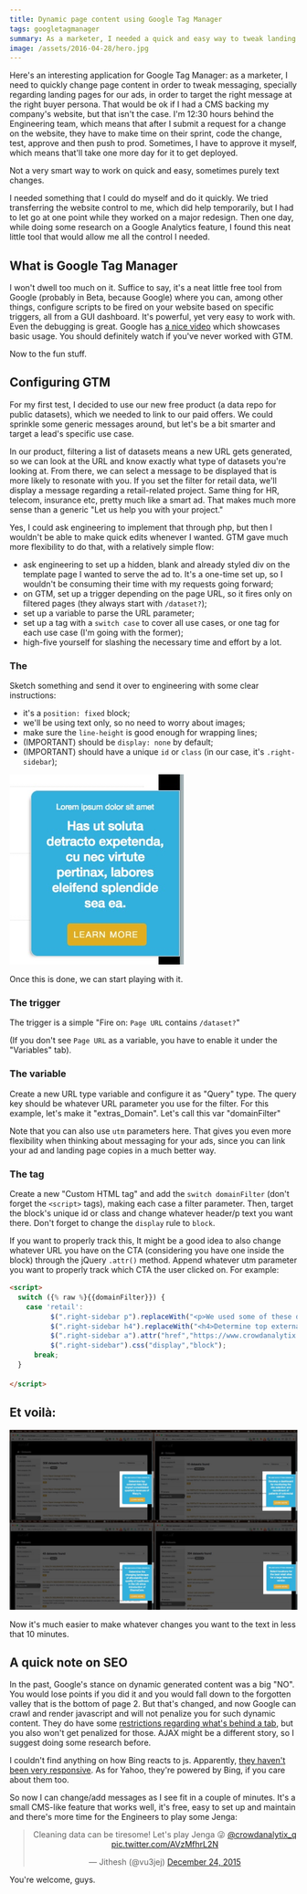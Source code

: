 ```yaml
---
title: Dynamic page content using Google Tag Manager
tags: googletagmanager
summary: As a marketer, I needed a quick and easy way to tweak landing pages messages targeted at buyer personas, without having to go through Engineering for small changes. Google Tag Manager let me do just that.
image: /assets/2016-04-28/hero.jpg
---
```


Here's an interesting application for Google Tag Manager: as a marketer, I need to quickly change page content in order to tweak messaging, specially regarding landing pages for our ads, in order to target the right message at the right buyer persona. That would be ok if I had a CMS backing my company's website, but that isn't the case. I'm 12:30 hours behind the Engineering team, which means that after I submit a request for a change on the website, they have to make time on their sprint, code the change, test, approve and then push to prod. Sometimes, I have to approve it myself, which means that'll take one more day for it to get deployed.

Not a very smart way to work on quick and easy, sometimes purely text changes.

I needed something that I could do myself and do it quickly. We tried transferring the website control to me, which did help temporarily, but I had to let go at one point while they worked on a major redesign. Then one day, while doing some research on a Google Analytics feature, I found this neat little tool that would allow me all the control I needed.

## What is Google Tag Manager

I won't dwell too much on it. Suffice to say, it's a neat little free tool from Google (probably in Beta, because Google) where you can, among other things, configure scripts to be fired on your website based on specific triggers, all from a GUI dashboard. It's powerful, yet very easy to work with. Even the debugging is great. Google has <a href="https://www.youtube.com/watch?v=6s33_E-UhHQ" target="_blank">a nice video</a> which showcases basic usage. You should definitely watch if you've never worked with GTM.

Now to the fun stuff.


## Configuring GTM

For my first test, I decided to use our new free product (a data repo for public datasets), which we needed to link to our paid offers. We could sprinkle some generic messages around, but let's be a bit smarter and target a lead's specific use case.

In our product, filtering a list of datasets means a new URL gets generated, so we can look at the URL and know exactly what type of datasets you're looking at. From there, we can select a message to be displayed that is more likely to resonate with you. If you set the filter for retail data, we'll display a message regarding a retail-related project. Same thing for HR, telecom, insurance etc, pretty much like a smart ad. That makes much more sense than a generic "Let us help you with your project."

Yes, I could ask engineering to implement that through php, but then I wouldn't be able to make quick edits whenever I wanted. GTM gave much more flexibility to do that, with a relatively simple flow:

* ask engineering to set up a hidden, blank and already styled div on the template page I wanted to serve the ad to. It's a one-time set up, so I wouldn't be consuming their time with my requests going forward;
* on GTM, set up a trigger depending on the page URL, so it fires only on filtered pages (they always start with `/dataset?`);
* set up a variable to parse the URL parameter;
* set up a tag with a `switch case` to cover all use cases, or one tag for each use case (I'm going with the former);
* high-five yourself for slashing the necessary time and effort by a lot.

### The <div>
Sketch something and send it over to engineering with some clear instructions:

* it's a `position: fixed` block;
* we'll be using text only, so no need to worry about images;
* make sure the `line-height` is good enough for wrapping lines;
* (IMPORTANT) should be `display: none` by default;
* (IMPORTANT) should have a unique `id` or `class` (in our case, it's `.right-sidebar`);

![Dynamic ad containing div](/assets/2016-04-28/dynamic-ad-containing-div.jpg)

Once this is done, we can start playing with it.


### The trigger
The trigger is a simple "Fire on: `Page URL` contains `/dataset?`"

(If you don't see `Page URL` as a variable, you have to enable it under the "Variables" tab).


### The variable
Create a new URL type variable and configure it as "Query" type. The query key should be whatever URL parameter you use for the filter. For this example, let's make it "extras_Domain". Let's call this var "domainFilter"

Note that you can also use `utm` parameters here. That gives you even more flexibility when thinking about messaging for your ads, since you can link your ad and landing page copies in a much better way.

### The tag
Create a new "Custom HTML tag" and add the `switch domainFilter` (don't forget the `<script>` tags), making each case a filter parameter. Then, target the block's unique id or class and change whatever header/p text you want there. Don't forget to change the `display` rule to `block`.

If you want to properly track this, It might be a good idea to also change whatever URL you have on the CTA (considering you have one inside the block) through the jQuery `.attr()` method. Append whatever utm parameter you want to properly track which CTA the user clicked on. For example:


```html
<script>
  switch ({% raw %}{{domainFilter}}) { 
    case 'retail':
		  $(".right-sidebar p").replaceWith("<p>We used some of these datasets to</h4>");  
		  $(".right-sidebar h4").replaceWith("<h4>Determine top external risks that impact consolidated quarterly revenues of Macy's.</h4>");
		  $(".right-sidebar a").attr("href","https://www.crowdanalytix.com/observe-live-project?utm_source=datax&utm_medium=rhs-block&utm_term=retail&utm_content=determine%20top%20external%20risks%20that%20impact%20consolidated%20quarterly%20revenues%20of%20macys&utm_campaign=datax");  
		  $(".right-sidebar").css("display","block");
      break;
  }
  
</script>
```


## Et voilà:

![Dynamic ad final result](/assets/2016-04-28/dynamic-ad-final-result.jpg)

Now it's much easier to make whatever changes you want to the text in less that 10 minutes.


## A quick note on SEO
In the past, Google's stance on dynamic generated content was a big "NO". You would lose points if you did it and you would fall down to the forgotten valley that is the bottom of page 2. But that's changed, and now Google can crawl and render javascript and will not penalize you for such dynamic content. They do have some <a href="http://stackoverflow.com/questions/31637880/are-search-engines-going-to-see-my-dynamically-created-content-in-bootstrap-tabs/31638926#31638926" target="_blank">restrictions regarding what's behind a tab</a>, but you also won't get penalized for those. AJAX might be a different story, so I suggest doing some research before.

I couldn't find anything on how Bing reacts to js. Apparently, <a href="http://webmasters.stackexchange.com/questions/82783/does-bing-execute-javascript-when-crawling-and-indexing-web-pages-like-google" target="_blank">they haven't been very responsive</a>. As for Yahoo, they're powered by Bing, if you care about them too.

So now I can change/add messages as I see fit in a couple of minutes. It's a small CMS-like feature that works well, it's free, easy to set up and maintain and there's more time for the Engineers to play some Jenga:

<blockquote class="twitter-tweet" data-lang="en" align="center"><p lang="en" dir="ltr">Cleaning data can be tiresome! Let&#39;s play Jenga 😜 <a href="https://twitter.com/crowdanalytix_q">@crowdanalytix_q</a> <a href="https://t.co/AVzMfhrL2N">pic.twitter.com/AVzMfhrL2N</a></p>&mdash; Jithesh (@vu3jej) <a href="https://twitter.com/vu3jej/status/680024903970492416">December 24, 2015</a></blockquote>
<script async src="http://platform.twitter.com/widgets.js" charset="utf-8"></script>

You're welcome, guys.